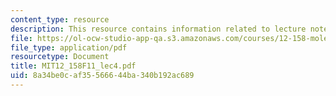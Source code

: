 ```yaml
---
content_type: resource
description: This resource contains information related to lecture notes.
file: https://ol-ocw-studio-app-qa.s3.amazonaws.com/courses/12-158-molecular-biogeochemistry-fall-2011/8a34be0caf35566644ba340b192ac689_MIT12_158F11_lec4.pdf
file_type: application/pdf
resourcetype: Document
title: MIT12_158F11_lec4.pdf
uid: 8a34be0c-af35-5666-44ba-340b192ac689
---
```

